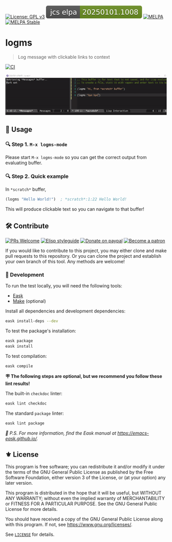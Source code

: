 [![License: GPL v3](https://img.shields.io/badge/License-GPL%20v3-blue.svg)](https://www.gnu.org/licenses/gpl-3.0)
[![JCS-ELPA](https://raw.githubusercontent.com/jcs-emacs/badges/master/elpa/v/logms.svg)](https://jcs-emacs.github.io/jcs-elpa/#/logms)
[![MELPA](https://melpa.org/packages/logms-badge.svg)](https://melpa.org/#/logms)
[![MELPA Stable](https://stable.melpa.org/packages/logms-badge.svg)](https://stable.melpa.org/#/logms)

# logms
> Log message with clickable links to context

[![CI](https://github.com/jcs-elpa/logms/actions/workflows/test.yml/badge.svg)](https://github.com/jcs-elpa/logms/actions/workflows/test.yml)

<p align="center">
  <img src="./etc/demo.gif"/>
</p>

## 🔧 Usage

### 🔍 Step 1. `M-x logms-mode`

Please start `M-x logms-mode` so you can get the correct output from evaluating
buffer.

### 🔍 Step 2. Quick example

In `*scratch*` buffer,

```el
(logms "Hello World!")  ; *scratch*:1:22 Hello World!
```

This will produce clickable text so you can navigate to that buffer!

## 🛠️ Contribute

[![PRs Welcome](https://img.shields.io/badge/PRs-welcome-brightgreen.svg)](http://makeapullrequest.com)
[![Elisp styleguide](https://img.shields.io/badge/elisp-style%20guide-purple)](https://github.com/bbatsov/emacs-lisp-style-guide)
[![Donate on paypal](https://img.shields.io/badge/paypal-donate-1?logo=paypal&color=blue)](https://www.paypal.me/jcs090218)
[![Become a patron](https://img.shields.io/badge/patreon-become%20a%20patron-orange.svg?logo=patreon)](https://www.patreon.com/jcs090218)

If you would like to contribute to this project, you may either
clone and make pull requests to this repository. Or you can
clone the project and establish your own branch of this tool.
Any methods are welcome!

### 🔬 Development

To run the test locally, you will need the following tools:

- [Eask](https://emacs-eask.github.io/)
- [Make](https://www.gnu.org/software/make/) (optional)

Install all dependencies and development dependencies:

```sh
eask install-deps --dev
```

To test the package's installation:

```sh
eask package
eask install
```

To test compilation:

```sh
eask compile
```

**🪧 The following steps are optional, but we recommend you follow these lint results!**

The built-in `checkdoc` linter:

```sh
eask lint checkdoc
```

The standard `package` linter:

```sh
eask lint package
```

*📝 P.S. For more information, find the Eask manual at https://emacs-eask.github.io/.*

## ⚜️ License

This program is free software; you can redistribute it and/or modify
it under the terms of the GNU General Public License as published by
the Free Software Foundation, either version 3 of the License, or
(at your option) any later version.

This program is distributed in the hope that it will be useful,
but WITHOUT ANY WARRANTY; without even the implied warranty of
MERCHANTABILITY or FITNESS FOR A PARTICULAR PURPOSE.  See the
GNU General Public License for more details.

You should have received a copy of the GNU General Public License
along with this program.  If not, see <https://www.gnu.org/licenses/>.

See [`LICENSE`](./LICENSE.txt) for details.
